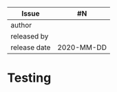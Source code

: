 
| Issue |  #N |
| ----- | --- |
| author       | |
| released by  | |
| release date | 2020-MM-DD |

# Testing
